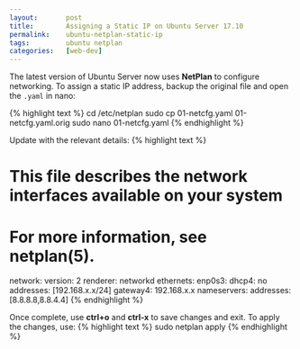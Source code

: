 ```yaml
---
layout:       post
title:        Assigning a Static IP on Ubuntu Server 17.10
permalink:    ubuntu-netplan-static-ip
tags:         ubuntu netplan 
categories:   [web-dev]
---
```


The latest version of Ubuntu Server now uses **NetPlan** to configure networking. To assign a static IP address, backup the original file and open the `.yaml` in nano:

{% highlight text %}
cd /etc/netplan
sudo cp 01-netcfg.yaml 01-netcfg.yaml.orig
sudo nano 01-netcfg.yaml 
{% endhighlight %}

Update with the relevant details:
{% highlight text %}
# This file describes the network interfaces available on your system
# For more information, see netplan(5).
network:
  version: 2
  renderer: networkd
  ethernets:
    enp0s3:
      dhcp4: no
      addresses: [192.168.x.x/24]
      gateway4: 192.168.x.x
      nameservers:
        addresses: [8.8.8.8,8.8.4.4]
{% endhighlight %}

Once complete, use **ctrl+o** and **ctrl-x** to save changes and exit. To apply the changes, use:
{% highlight text %}
sudo netplan apply
{% endhighlight %}